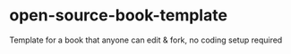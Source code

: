 # open-source-book-template
Template for a book that anyone can edit &amp; fork, no coding setup required

